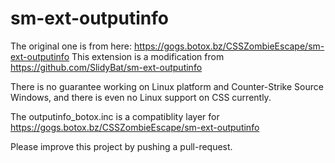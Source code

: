 # sm-ext-outputinfo

The original one is from here: https://gogs.botox.bz/CSSZombieEscape/sm-ext-outputinfo
This extension is a modification from https://github.com/SlidyBat/sm-ext-outputinfo

There is no guarantee working on Linux platform and Counter-Strike Source Windows, and there is even no Linux support on CSS currently.

The outputinfo_botox.inc is a compatiblity layer for https://gogs.botox.bz/CSSZombieEscape/sm-ext-outputinfo

Please improve this project by pushing a pull-request.
